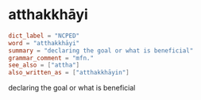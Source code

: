 # atthakkhāyi

``` toml
dict_label = "NCPED"
word = "atthakkhāyi"
summary = "declaring the goal or what is beneficial"
grammar_comment = "mfn."
see_also = ["attha"]
also_written_as = ["atthakkhāyin"]
```

declaring the goal or what is beneficial

